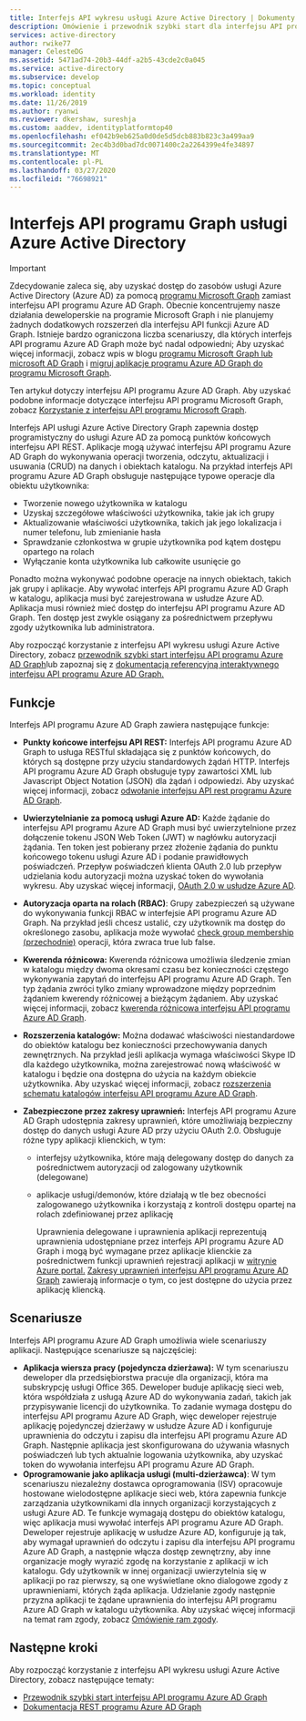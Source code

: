 ```yaml
---
title: Interfejs API wykresu usługi Azure Active Directory | Dokumenty firmy Microsoft
description: Omówienie i przewodnik szybki start dla interfejsu API programu Azure AD Graph, który umożliwia programowy dostęp do usługi Azure AD za pośrednictwem punktów końcowych interfejsu API REST.
services: active-directory
author: rwike77
manager: CelesteDG
ms.assetid: 5471ad74-20b3-44df-a2b5-43cde2c0a045
ms.service: active-directory
ms.subservice: develop
ms.topic: conceptual
ms.workload: identity
ms.date: 11/26/2019
ms.author: ryanwi
ms.reviewer: dkershaw, sureshja
ms.custom: aaddev, identityplatformtop40
ms.openlocfilehash: ef042b9eb625a0d0de5d5dcb883b823c3a499aa9
ms.sourcegitcommit: 2ec4b3d0bad7dc0071400c2a2264399e4fe34897
ms.translationtype: MT
ms.contentlocale: pl-PL
ms.lasthandoff: 03/27/2020
ms.locfileid: "76698921"
---
```

# <a name="azure-active-directory-graph-api"></a>Interfejs API programu Graph usługi Azure Active Directory

> [!IMPORTANT]
> Zdecydowanie zaleca się, aby uzyskać dostęp do zasobów usługi Azure Active Directory (Azure AD) za pomocą [programu Microsoft Graph](https://developer.microsoft.com/graph) zamiast interfejsu API programu Azure AD Graph. Obecnie koncentrujemy nasze działania deweloperskie na programie Microsoft Graph i nie planujemy żadnych dodatkowych rozszerzeń dla interfejsu API funkcji Azure AD Graph. Istnieje bardzo ograniczona liczba scenariuszy, dla których interfejs API programu Azure AD Graph może być nadal odpowiedni; Aby uzyskać więcej informacji, zobacz wpis w blogu [programu Microsoft Graph lub microsoft AD Graph](https://dev.office.com/blogs/microsoft-graph-or-azure-ad-graph) i [migruj aplikacje programu Azure AD Graph do programu Microsoft Graph](https://docs.microsoft.com/graph/migrate-azure-ad-graph-overview).

Ten artykuł dotyczy interfejsu API programu Azure AD Graph. Aby uzyskać podobne informacje dotyczące interfejsu API programu Microsoft Graph, zobacz [Korzystanie z interfejsu API programu Microsoft Graph](https://docs.microsoft.com/graph/use-the-api).

Interfejs API usługi Azure Active Directory Graph zapewnia dostęp programistyczny do usługi Azure AD za pomocą punktów końcowych interfejsu API REST. Aplikacje mogą używać interfejsu API programu Azure AD Graph do wykonywania operacji tworzenia, odczytu, aktualizacji i usuwania (CRUD) na danych i obiektach katalogu. Na przykład interfejs API programu Azure AD Graph obsługuje następujące typowe operacje dla obiektu użytkownika:

* Tworzenie nowego użytkownika w katalogu
* Uzyskaj szczegółowe właściwości użytkownika, takie jak ich grupy
* Aktualizowanie właściwości użytkownika, takich jak jego lokalizacja i numer telefonu, lub zmienianie hasła
* Sprawdzanie członkostwa w grupie użytkownika pod kątem dostępu opartego na rolach
* Wyłączanie konta użytkownika lub całkowite usunięcie go

Ponadto można wykonywać podobne operacje na innych obiektach, takich jak grupy i aplikacje. Aby wywołać interfejs API programu Azure AD Graph w katalogu, aplikacja musi być zarejestrowana w usłudze Azure AD. Aplikacja musi również mieć dostęp do interfejsu API programu Azure AD Graph. Ten dostęp jest zwykle osiągany za pośrednictwem przepływu zgody użytkownika lub administratora.

Aby rozpocząć korzystanie z interfejsu API wykresu usługi Azure Active Directory, zobacz [przewodnik szybki start interfejsu API programu Azure AD Graph](active-directory-graph-api-quickstart.md)lub zapoznaj się z [dokumentacją referencyjną interaktywnego interfejsu API programu Azure AD Graph.](https://msdn.microsoft.com/Library/Azure/Ad/Graph/api/api-catalog)

## <a name="features"></a>Funkcje

Interfejs API programu Azure AD Graph zawiera następujące funkcje:

* **Punkty końcowe interfejsu API REST:** Interfejs API programu Azure AD Graph to usługa RESTful składająca się z punktów końcowych, do których są dostępne przy użyciu standardowych żądań HTTP. Interfejs API programu Azure AD Graph obsługuje typy zawartości XML lub Javascript Object Notation (JSON) dla żądań i odpowiedzi. Aby uzyskać więcej informacji, zobacz [odwołanie interfejsu API rest programu Azure AD Graph](https://msdn.microsoft.com/Library/Azure/Ad/Graph/api/api-catalog).
* **Uwierzytelnianie za pomocą usługi Azure AD:** Każde żądanie do interfejsu API programu Azure AD Graph musi być uwierzytelnione przez dołączenie tokenu JSON Web Token (JWT) w nagłówku autoryzacji żądania. Ten token jest pobierany przez złożenie żądania do punktu końcowego tokenu usługi Azure AD i podanie prawidłowych poświadczeń. Przepływ poświadczeń klienta OAuth 2.0 lub przepływ udzielania kodu autoryzacji można uzyskać token do wywołania wykresu. Aby uzyskać więcej informacji, [OAuth 2.0 w usłudze Azure AD](https://msdn.microsoft.com/library/azure/dn645545.aspx).
* **Autoryzacja oparta na rolach (RBAC)**: Grupy zabezpieczeń są używane do wykonywania funkcji RBAC w interfejsie API programu Azure AD Graph. Na przykład jeśli chcesz ustalić, czy użytkownik ma dostęp do określonego zasobu, aplikacja może wywołać [check group membership (przechodnie)](https://msdn.microsoft.com/Library/Azure/Ad/Graph/api/functions-and-actions#checkMemberGroups) operacji, która zwraca true lub false.
* **Kwerenda różnicowa:** Kwerenda różnicowa umożliwia śledzenie zmian w katalogu między dwoma okresami czasu bez konieczności częstego wykonywania zapytań do interfejsu API programu Azure AD Graph. Ten typ żądania zwróci tylko zmiany wprowadzone między poprzednim żądaniem kwerendy różnicowej a bieżącym żądaniem. Aby uzyskać więcej informacji, zobacz [kwerenda różnicowa interfejsu API programu Azure AD Graph](https://msdn.microsoft.com/Library/Azure/Ad/Graph/howto/azure-ad-graph-api-differential-query).
* **Rozszerzenia katalogów:** Można dodawać właściwości niestandardowe do obiektów katalogu bez konieczności przechowywania danych zewnętrznych. Na przykład jeśli aplikacja wymaga właściwości Skype ID dla każdego użytkownika, można zarejestrować nową właściwość w katalogu i będzie ona dostępna do użycia na każdym obiekcie użytkownika. Aby uzyskać więcej informacji, zobacz [rozszerzenia schematu katalogów interfejsu API programu Azure AD Graph](https://msdn.microsoft.com/Library/Azure/Ad/Graph/howto/azure-ad-graph-api-directory-schema-extensions).
* **Zabezpieczone przez zakresy uprawnień:** Interfejs API programu Azure AD Graph udostępnia zakresy uprawnień, które umożliwiają bezpieczny dostęp do danych usługi Azure AD przy użyciu OAuth 2.0. Obsługuje różne typy aplikacji klienckich, w tym:
  
  * interfejsy użytkownika, które mają delegowany dostęp do danych za pośrednictwem autoryzacji od zalogowany użytkownik (delegowane)
  * aplikacje usługi/demonów, które działają w tle bez obecności zalogowanego użytkownika i korzystają z kontroli dostępu opartej na rolach zdefiniowanej przez aplikację
    
    Uprawnienia delegowane i uprawnienia aplikacji reprezentują uprawnienia udostępniane przez interfejs API programu Azure AD Graph i mogą być wymagane przez aplikacje klienckie za pośrednictwem funkcji uprawnień rejestracji aplikacji w [witrynie Azure portal.](https://portal.azure.com) [Zakresy uprawnień interfejsu API programu Azure AD Graph](https://msdn.microsoft.com/Library/Azure/Ad/Graph/howto/azure-ad-graph-api-permission-scopes) zawierają informacje o tym, co jest dostępne do użycia przez aplikację kliencką.

## <a name="scenarios"></a>Scenariusze

Interfejs API programu Azure AD Graph umożliwia wiele scenariuszy aplikacji. Następujące scenariusze są najczęściej:

* **Aplikacja wiersza pracy (pojedyncza dzierżawa):** W tym scenariuszu deweloper dla przedsiębiorstwa pracuje dla organizacji, która ma subskrypcję usługi Office 365. Deweloper buduje aplikację sieci web, która współdziała z usługą Azure AD do wykonywania zadań, takich jak przypisywanie licencji do użytkownika. To zadanie wymaga dostępu do interfejsu API programu Azure AD Graph, więc deweloper rejestruje aplikację pojedynczej dzierżawy w usłudze Azure AD i konfiguruje uprawnienia do odczytu i zapisu dla interfejsu API programu Azure AD Graph. Następnie aplikacja jest skonfigurowana do używania własnych poświadczeń lub tych aktualnie logowania użytkownika, aby uzyskać token do wywołania interfejsu API programu Azure AD Graph.
* **Oprogramowanie jako aplikacja usługi (multi-dzierżawca)**: W tym scenariuszu niezależny dostawca oprogramowania (ISV) opracowuje hostowane wielodostępne aplikacje sieci web, która zapewnia funkcje zarządzania użytkownikami dla innych organizacji korzystających z usługi Azure AD. Te funkcje wymagają dostępu do obiektów katalogu, więc aplikacja musi wywołać interfejs API programu Azure AD Graph. Deweloper rejestruje aplikację w usłudze Azure AD, konfiguruje ją tak, aby wymagał uprawnień do odczytu i zapisu dla interfejsu API programu Azure AD Graph, a następnie włącza dostęp zewnętrzny, aby inne organizacje mogły wyrazić zgodę na korzystanie z aplikacji w ich katalogu. Gdy użytkownik w innej organizacji uwierzytelnia się w aplikacji po raz pierwszy, są one wyświetlane okno dialogowe zgody z uprawnieniami, których żąda aplikacja. Udzielanie zgody następnie przyzna aplikacji te żądane uprawnienia do interfejsu API programu Azure AD Graph w katalogu użytkownika. Aby uzyskać więcej informacji na temat ram zgody, zobacz [Omówienie ram zgody](consent-framework.md).

## <a name="next-steps"></a>Następne kroki

Aby rozpocząć korzystanie z interfejsu API wykresu usługi Azure Active Directory, zobacz następujące tematy:

* [Przewodnik szybki start interfejsu API programu Azure AD Graph](active-directory-graph-api-quickstart.md)
* [Dokumentacja REST programu Azure AD Graph](https://msdn.microsoft.com/Library/Azure/Ad/Graph/api/api-catalog)
